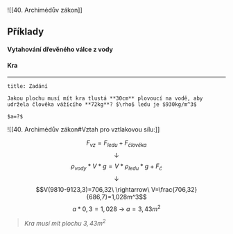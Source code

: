 ![[40. Archimédův zákon]]

## Příklady
#### Vytahování dřevěného válce z vody


#### Kra
---
```ad-summary
title: Zadání

Jakou plochu musí mít kra tlustá **30cm** plovoucí na vodě, aby udržela člověka vážícího **72kg**? $\rho$ ledu je $930kg/m^3$

$a=?$

```

![[40. Archimédův zákon#Vztah pro vztlakovou sílu:]]

$$F_{vz}=F_{ledu}+F_{člověka}$$
$$\downarrow$$
$$\rho_{vody}*V*g=V*\rho_{ledu}*g+F_č$$
$$\downarrow$$
$$V(9810-9123,3)=706,32\ \rightarrow\ V=\frac{706,32}{686,7}=1,028m^3$$
$$a*0,3=1,028\ \rightarrow \ a=3,43m^2$$
>*Kra musí mít plochu $3,43m^2$* 
